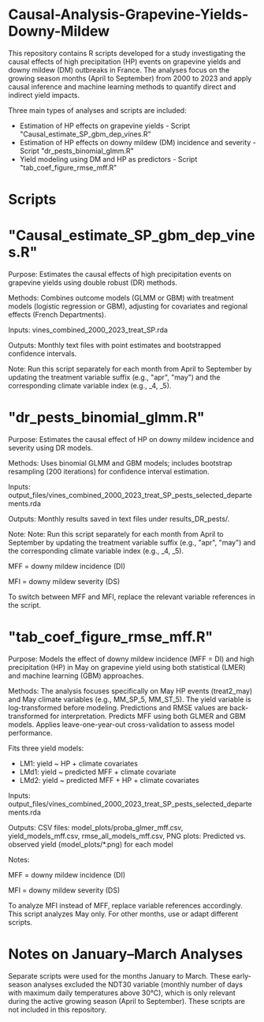 # Causal-Analysis-Grapevine-Yields-Downy-Mildew

This repository contains R scripts developed for a study investigating the causal effects of high precipitation (HP) events on grapevine yields and downy mildew (DM) outbreaks in France. The analyses focus on the growing season months (April to September) from 2000 to 2023 and apply causal inference and machine learning methods to quantify direct and indirect yield impacts.

Three main types of analyses and scripts are included:
- Estimation of HP effects on grapevine yields - Script "Causal_estimate_SP_gbm_dep_vines.R"
- Estimation of HP effects on downy mildew (DM) incidence and severity - Script "dr_pests_binomial_glmm.R"
- Yield modeling using DM and HP as predictors - Script "tab_coef_figure_rmse_mff.R"

# Scripts

# "Causal_estimate_SP_gbm_dep_vines.R"

Purpose: Estimates the causal effects of high precipitation events on grapevine yields using double robust (DR) methods.

Methods: Combines outcome models (GLMM or GBM) with treatment models (logistic regression or GBM), adjusting for covariates and regional effects (French Departments).

Inputs: vines_combined_2000_2023_treat_SP.rda

Outputs: Monthly text files with point estimates and bootstrapped confidence intervals.

Note: Run this script separately for each month from April to September by updating the treatment variable suffix (e.g., "apr", "may") and the corresponding climate variable index (e.g., _4, _5).


# "dr_pests_binomial_glmm.R"

Purpose: Estimates the causal effect of HP on downy mildew incidence and severity using DR models.

Methods: Uses binomial GLMM and GBM models; includes bootstrap resampling (200 iterations) for confidence interval estimation.

Inputs: output_files/vines_combined_2000_2023_treat_SP_pests_selected_departements.rda

Outputs: Monthly results saved in text files under results_DR_pests/.

Note: Note: Run this script separately for each month from April to September by updating the treatment variable suffix (e.g., "apr", "may") and the corresponding climate variable index (e.g., _4, _5).

MFF = downy mildew incidence (DI)

MFI = downy mildew severity (DS)

To switch between MFF and MFI, replace the relevant variable references in the script.


# "tab_coef_figure_rmse_mff.R"

Purpose: Models the effect of downy mildew incidence (MFF = DI) and high precipitation (HP) in May on grapevine yield using both statistical (LMER) and machine learning (GBM) approaches.

Methods: The analysis focuses specifically on May HP events (treat2_may) and May climate variables (e.g., MM_SP_5, MM_ST_5). The yield variable is log-transformed before modeling. Predictions and RMSE values are back-transformed for interpretation. Predicts MFF using both GLMER and GBM models. Applies leave-one-year-out cross-validation to assess model performance.

Fits three yield models:

- LM1: yield ~ HP + climate covariates
- LMd1: yield ~ predicted MFF + climate covariate
- LMd2: yield ~ predicted MFF + HP + climate covariates

Inputs: output_files/vines_combined_2000_2023_treat_SP_pests_selected_departements.rda

Outputs: CSV files: model_plots/proba_glmer_mff.csv, yield_models_mff.csv, rmse_all_models_mff.csv, PNG plots: Predicted vs. observed yield (model_plots/*.png) for each model

Notes:

MFF = downy mildew incidence (DI)

MFI = downy mildew severity (DS)

To analyze MFI instead of MFF, replace variable references accordingly. This script analyzes May only. For other months, use or adapt different scripts.


# Notes on January–March Analyses

Separate scripts were used for the months January to March. These early-season analyses excluded the NDT30 variable (monthly number of days with maximum daily temperatures above 30°C), which is only relevant during the active growing season (April to September). These scripts are not included in this repository.
